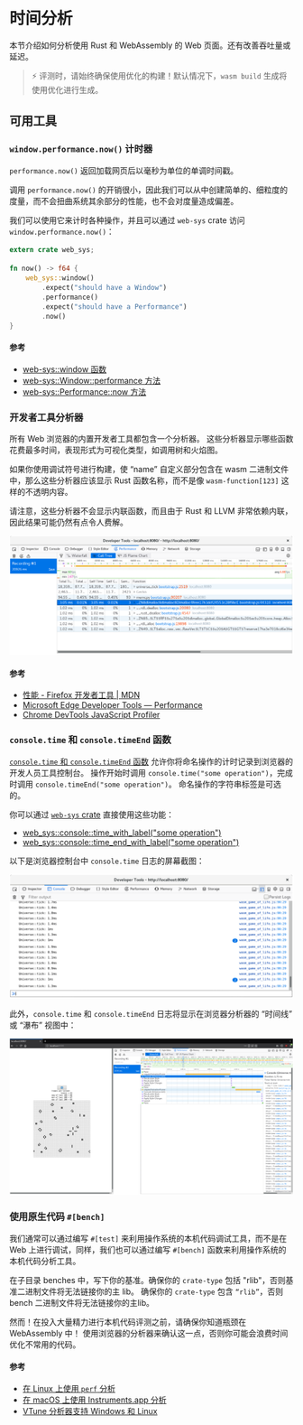 # 时间分析

本节介绍如何分析使用 Rust 和 WebAssembly 的 Web 页面。还有改善吞吐量或延迟。

> ⚡ 评测时，请始终确保使用优化的构建！默认情况下，`wasm build` 生成将使用优化进行生成。


## 可用工具

### `window.performance.now()` 计时器

`performance.now()` 返回加载网页后以毫秒为单位的单调时间戳。

调用 `performance.now()` 的开销很小，因此我们可以从中创建简单的、细粒度的度量，而不会扭曲系统其余部分的性能，也不会对度量造成偏差。

我们可以使用它来计时各种操作，并且可以通过 `web-sys` crate 访问 `window.performance.now()`：

```rust
extern crate web_sys;

fn now() -> f64 {
    web_sys::window()
        .expect("should have a Window")
        .performance()
        .expect("should have a Performance")
        .now()
}
```

#### 参考

- [web-sys::window 函数](https://rustwasm.github.io/wasm-bindgen/api/web_sys/fn.window.html)
- [web-sys::Window::performance 方法](https://rustwasm.github.io/wasm-bindgen/api/web_sys/struct.Window.html#method.performance)
- [web-sys::Performance::now 方法](https://rustwasm.github.io/wasm-bindgen/api/web_sys/struct.Performance.html#method.now)

### 开发者工具分析器

所有 Web 浏览器的内置开发者工具都包含一个分析器。
这些分析器显示哪些函数花费最多时间，表现形式为可视化类型，如调用树和火焰图。

如果你使用调试符号进行构建，使 “name” 自定义部分包含在 wasm 二进制文件中，那么这些分析器应该显示 Rust 函数名称，而不是像 `wasm-function[123]` 这样的不透明内容。

请注意，这些分析器不会显示内联函数，而且由于 Rust 和 LLVM 非常依赖内联，因此结果可能仍然有点令人费解。

![profiler-with-rust-names](../images/5.5profiler-with-rust-names.png)

#### 参考

- [性能 - Firefox 开发者工具 | MDN](https://developer.mozilla.org/zh-CN/docs/Tools/Performance)
- [Microsoft Edge Developer Tools — Performance](https://docs.microsoft.com/en-us/microsoft-edge/devtools-guide/performance)
- [Chrome DevTools JavaScript Profiler](https://developers.google.com/web/tools/chrome-devtools/rendering-tools/js-execution)


### `console.time` 和 `console.timeEnd` 函数

[`console.time` 和 `console.timeEnd` 函数](https://developer.mozilla.org/zh-CN/docs/Web/API/Console/time) 允许你将命名操作的计时记录到浏览器的开发人员工具控制台。
操作开始时调用 `console.time("some operation")`，完成时调用 `console.timeEnd("some operation")`。
命名操作的字符串标签是可选的。

你可以通过 [`web-sys` crate](https://rustwasm.github.io/wasm-bindgen/web-sys/index.html) 直接使用这些功能：

- [web_sys::console::time_with_label("some operation")](https://rustwasm.github.io/wasm-bindgen/api/web_sys/console/fn.time_with_label.html)
- [web_sys::console::time_end_with_label("some operation")](https://rustwasm.github.io/wasm-bindgen/api/web_sys/console/fn.time_end_with_label.html)

以下是浏览器控制台中 `console.time` 日志的屏幕截图：

![console-time](../images/5.5console-time.png)

此外，`console.time` 和 `console.timeEnd` 日志将显示在浏览器分析器的 “时间线” 或 “瀑布” 视图中：

![console-time-in-profiler](../images/5.5console-time-in-profiler.png)

### 使用原生代码 `#[bench]`

我们通常可以通过编写 `#[test]` 来利用操作系统的本机代码调试工具，而不是在 Web 上进行调试，同样，我们也可以通过编写 `#[bench]` 函数来利用操作系统的本机代码分析工具。

在子目录 benches 中，写下你的基准。确保你的 `crate-type` 包括 "rlib"，否则基准二进制文件将无法链接你的主 lib。
确保你的 `crate-type` 包含 `“rlib”`，否则 bench 二进制文件将无法链接你的主lib。

然而！在投入大量精力进行本机代码评测之前，请确保你知道瓶颈在 WebAssembly 中！
使用浏览器的分析器来确认这一点，否则你可能会浪费时间优化不常用的代码。

#### 参考

- [在 Linux 上使用 `perf` 分析](http://www.brendangregg.com/perf.html)
- [在 macOS 上使用 Instruments.app 分析](https://help.apple.com/instruments/mac/current/)
- [VTune 分析器支持 Windows 和 Linux](https://software.intel.com/en-us/vtune)
